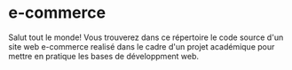# e-commerce
Salut tout le monde!
Vous trouverez dans ce répertoire le code source d'un site web e-commerce realisé  dans le cadre d'un projet académique pour mettre en pratique les bases de développment web. 
